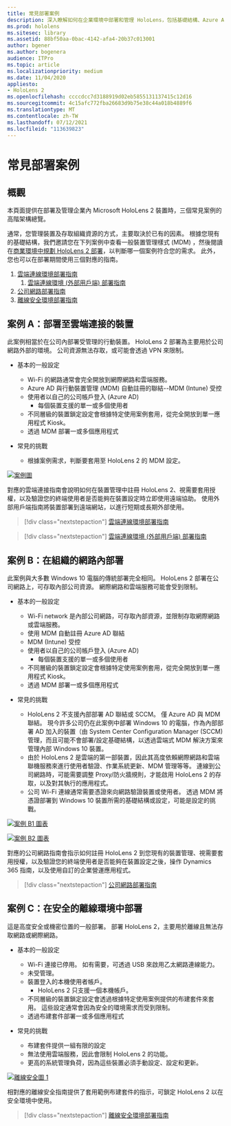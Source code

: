 ```yaml
---
title: 常見部署案例
description: 深入瞭解如何在企業環境中部署和管理 HoloLens，包括基礎結構、Azure Active Directory 和行動裝置管理。
ms.prod: hololens
ms.sitesec: library
ms.assetid: 88bf50aa-0bac-4142-afa4-20b37c013001
author: bgener
ms.author: bogenera
audience: ITPro
ms.topic: article
ms.localizationpriority: medium
ms.date: 11/04/2020
appliesto:
- HoloLens 2
ms.openlocfilehash: ccccdcc7d3188919d02eb5855131137415c12d16
ms.sourcegitcommit: 4c15afc772fba26683d9b75e38c44a018b4889f6
ms.translationtype: MT
ms.contentlocale: zh-TW
ms.lasthandoff: 07/12/2021
ms.locfileid: "113639823"
---
```

# <a name="common-deployment-scenarios"></a>常見部署案例

## <a name="overview"></a>概觀

本頁面提供在部署及管理企業內 Microsoft HoloLens 2 裝置時，三個常見案例的高階架構總覽。

通常，您管理裝置及存取組織資源的方式，主要取決於已有的因素。 根據您現有的基礎結構，我們邀請您在下列案例中查看一般裝置管理樣式 (MDM) ，然後閱讀在[商業環境中規劃 HoloLens 2 部署](hololens-core-components.md)，以判斷哪一個案例符合您的需求。 此外，您也可以在部署期間使用三個對應的指南。


 1. [雲端連線環境部署指南](hololens2-cloud-connected-overview.md)
     1. [雲端連線環境 (外部用戶端) 部署指南](hololens2-deployment-guide.md)
 1. [公司網路部署指南](hololens2-corp-connected-overview.md)
 1. [離線安全環境部署指南](hololens-common-scenarios-offline-secure.md)

## <a name="scenario-a-deploy-to-cloud-connected-devices"></a>案例 A：部署至雲端連接的裝置

此案例相當於在公司內部署受管理的行動裝置。 HoloLens 2 部署為主要用於公司網路外部的環境。 公司資源無法存取，或可能會透過 VPN 來限制。 
 * 基本的一般設定
   * Wi-Fi 的網路通常會完全開放到網際網路和雲端服務。
   * Azure AD 與行動裝置管理 (MDM) 自動註冊的聯結--MDM (Intune) 受控
   * 使用者以自己的公司帳戶登入 (Azure AD) 
     * 每個裝置支援的單一或多個使用者
   * 不同層級的裝置鎖定設定會根據特定使用案例套用，從完全開放到單一應用程式 Kiosk。
   * 透過 MDM 部署一或多個應用程式

* 常見的挑戰
   * 根據案例需求，判斷要套用至 HoloLens 2 的 MDM 設定。

[![案例圖 ](images/deployment-guides-revised-scenario-a.png)](images/deployment-guides-revised-scenario-a.png#lightbox)

對應的雲端連接指南會說明如何在裝置管理中註冊 HoloLens 2、視需要套用授權，以及驗證您的終端使用者是否能夠在裝置設定時立即使用遠端協助。 使用外部用戶端指南將裝置部署到遠端網站，以進行短期或長期外部使用。

> [!div class="nextstepaction"]
> [雲端連線環境部署指南](hololens2-cloud-connected-overview.md)

> [!div class="nextstepaction"]
> [雲端連線環境 (外部用戶端) 部署指南](hololens2-deployment-guide.md)

## <a name="scenario-b-deploy-inside-your-organizations-network"></a>案例 B：在組織的網路內部署

此案例與大多數 Windows 10 電腦的傳統部署完全相同。 HoloLens 2 部署在公司網路上，可存取內部公司資源。 網際網路和雲端服務可能會受到限制。 

 * 基本的一般設定
   * Wi-Fi network 是內部公司網路，可存取內部資源，並限制存取網際網路或雲端服務。
   * 使用 MDM 自動註冊 Azure AD 聯結
   * MDM (Intune) 受控
   * 使用者以自己的公司帳戶登入 (Azure AD) 
     * 每個裝置支援的單一或多個使用者
   * 不同層級的裝置鎖定設定會根據特定使用案例套用，從完全開放到單一應用程式 Kiosk。
   * 透過 MDM 部署一或多個應用程式

 * 常見的挑戰
   * HoloLens 2 不支援內部部署 AD 聯結或 SCCM。 僅 Azure AD 與 MDM 聯結。 現今許多公司仍在此案例中部署 Windows 10 的電腦，作為內部部署 AD 加入的裝置（由 System Center Configuration Manager (SCCM) 管理，而且可能不會部署/設定基礎結構，以透過雲端式 MDM 解決方案來管理內部 Windows 10 裝置。
   * 由於 HoloLens 2 是雲端的第一部裝置，因此其高度依賴網際網路和雲端聯機服務來進行使用者驗證、作業系統更新、MDM 管理等等。 連線到公司網路時，可能需要調整 Proxy/防火牆規則，才能啟用 HoloLens 2 的存取，以及對其執行的應用程式。
   * 公司 Wi-Fi 連線通常需要憑證來向網路驗證裝置或使用者。 透過 MDM 將憑證部署到 Windows 10 裝置所需的基礎結構或設定，可能是設定的挑戰。

[![案例 B1 圖表 ](images/deployment-guides-revised-scenario-b-01-1.png)](images/deployment-guides-revised-scenario-b-01-1.png#lightbox)

[![案例 B2 圖表 ](images/deployment-guides-revised-scenario-b-02-1.png)](images/deployment-guides-revised-scenario-b-02-1.png#lightbox)

對應的公司網路指南會指示如何註冊 HoloLens 2 到您現有的裝置管理、視需要套用授權，以及驗證您的終端使用者是否能夠在裝置設定之後，操作 Dynamics 365 指南，以及使用自訂的企業營運應用程式。

> [!div class="nextstepaction"]
> [公司網路部署指南](hololens2-corp-connected-overview.md)

## <a name="scenario-c-deploy-in-secure-offline-environment"></a>案例 C：在安全的離線環境中部署

這是高度安全或機密位置的一般部署。 部署 HoloLens 2，主要用於離線且無法存取網路或網際網路。 
 * 基本的一般設定
   * Wi-Fi 連接已停用。 如有需要，可透過 USB 來啟用乙太網路連線能力。
   * 未受管理。
   * 裝置登入的本機使用者帳戶。
     * HoloLens 2 只支援一個本機帳戶。
   * 不同層級的裝置鎖定設定會透過根據特定使用案例提供的布建套件來套用。 這些設定通常會因為安全的環境需求而受到限制。
   * 透過布建套件部署一或多個應用程式

 * 常見的挑戰
   * 布建套件提供一組有限的設定
   * 無法使用雲端服務，因此會限制 HoloLens 2 的功能。
   * 更高的系統管理負荷，因為這些裝置必須手動設定、設定和更新。

[![離線安全圖 1 ](images/deployment-guides-revised-scenario-c-01.png)](images/deployment-guides-revised-scenario-c-01.png#lightbox)

相對應的離線安全指南提供了套用範例布建套件的指示，可鎖定 HoloLens 2 以在安全環境中使用。

> [!div class="nextstepaction"]
> [離線安全環境部署指南](hololens-common-scenarios-offline-secure.md)


